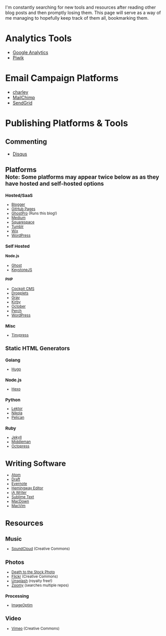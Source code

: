 I'm constantly searching for new tools and resources after reading other blog posts and then promptly losing them. This page will serve as a way of me managing to hopefully keep track of them all, bookmarking them.

# Analytics Tools

 * [Google Analytics](http://www.google.com/analytics/ "Google Analytics - Mobile, Premium and Free Website Analytics – Google")
 * [Piwik](https://piwik.org/ "Piwik - Free Web Analytics Software")

# Email Campaign Platforms
 * [charley](https://charley.io/ "Charley Email Marketing &#8211; Beautiful Email Marketing Made Simple")
 * [MailChimp](http://mailchimp.com/ "MailChimp email marketing")
 * [SendGrid](https://sendgrid.com/ "SendGrid - Marketing &amp; Transactional Email Service")

# Publishing Platforms & Tools
## Commenting
 * [Disqus](https://disqus.com/ "Disqus &ndash; The #1 way to build your audience")

## Platforms <br><small>**Note:** Some platforms may appear twice below as as they have hosted and self-hosted options
### Hosted/SaaS
 * [Blogger](https://www.blogger.com/ "Blogger")
 * [GitHub Pages](https://pages.github.com/ "GitHub Pages")
 * [GhostPro](https://ghost.org/ "Ghost - Just a blogging platform") (Runs this blog!)
 * [Medium](https://medium.com/ "Medium")
 * [Squarespace](https://www.squarespace.com/ "Build a Website - Squarespace")
 * [Tumblr](https://www.tumblr.com/ "Sign up | Tumblr")
 * [Wix](http://www.wix.com/ "Free Website Builder | Create a Free Website | WIX.com")
 * [WordPress](https://wordpress.com/ "WordPress.com: Create a free website or blog")

### Self Hosted
#### Node.js
 * [Ghost](https://ghost.org/ "Ghost - Just a blogging platform")
 * [KeystoneJS](http://keystonejs.com/ "KeystoneJS &middot; Node.js cms and web application platform built on Express and MongoDB")

#### PHP
 * [Cockpit CMS](http://getcockpit.com/ "Cockpit CMS")
 * [Dropplets](https://github.com/Circa75/dropplets "Circa75/dropplets · GitHub")
 * [Grav](https://getgrav.org "Grav - A Modern Flat-File CMS")
 * [Kirby](http://getkirby.com/ "Kirby is a file-based cms | Kirby")
 * [October](http://octobercms.com/ "October CMS")
 * [Perch](https://grabaperch.com/ "Perch - The really little content management system (CMS)")
 * [WordPress](https://wordpress.org/ "WordPress &#8250; Blog Tool, Publishing Platform, and CMS")

### Misc
 * [Tinypress](https://tinypress.co/ "Create and easily manage your blog on Github &middot; Tinypress")

## Static HTML Generators
### Golang
 * [Hugo](https://gohugo.io/ "Hugo :: A fast and modern static website engine")
 
### Node.js
 * [Hexo](https://hexo.io/ "Hexo: A fast, simple and powerful blog framework")

### Python
 * [Lektor](https://www.getlektor.com/ "Welcome | Lektor Static Content Management System")
 * [Nikola](https://getnikola.com/ "Static Site Generator | Nikola")
 * [Pelican](http://blog.getpelican.com/ "Pelican Static Site Generator, Powered by Python")

### Ruby
 * [Jekyll](https://jekyllrb.com/ "Jekyll &bull; Simple, blog-aware, static sites")
 * [Middleman](https://middlemanapp.com/ "Middleman: Hand-crafted frontend development")
 * [Octopress](http://octopress.org/ "Octopress")

# Writing Software
 * [Atom](https://atom.io/ "Atom")
 * [Draft](https://draftin.com/ "Draft. Write Better.")
 * [Evernote](https://evernote.com/ "The workspace for your life’s work | Evernote")
 * [Hemingway Editor](http://www.hemingwayapp.com/ "Hemingway Editor")
 * [iA Writer](https://ia.net/writer "iA Writer | iA")  
 * [Sublime Text](http://www.sublimetext.com/ "Sublime Text: The text editor you'll fall in love with")
 * [MacDown](http://macdown.uranusjr.com "MacDown: The open source Markdown editor for OS X.")
 * [MacVim](https://github.com/b4winckler/macvim "b4winckler/macvim · GitHub")

# Resources

## Music

 * [SoundCloud](https://soundcloud.com/search/sounds/?filter.license=to_share "SoundCloud") (Creative Commons)

## Photos

 * [Death to the Stock Photo](http://deathtothestockphoto.com/ "home - Death to the Stock Photo")
 * [Flickr](https://www.flickr.com/creativecommons/ 'Flickr: Creative Commons') (Creative Commons)
 * [Unsplash](https://unsplash.com) (royalty free!)
 * [Zoomy](http://zoommyapp.com/ "Zoommy") (searches multiple repos)

### Processing
 * [ImageOptim](https://imageoptim.com "ImageOptim — better Save for Web")

## Video

 * [Vimeo](https://vimeo.com/creativecommons "Creative Commons on Vimeo") (Creative Commons)
